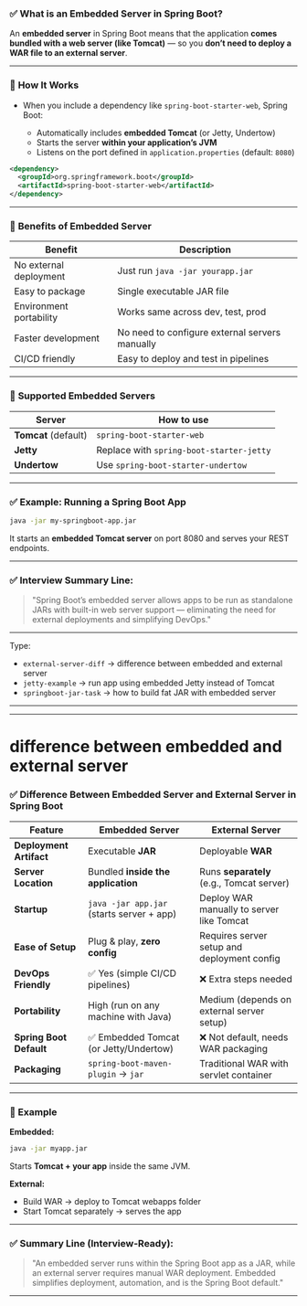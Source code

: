 ### ✅ **What is an Embedded Server in Spring Boot?**

An **embedded server** in Spring Boot means that the application **comes bundled with a web server (like Tomcat)** — so you **don’t need to deploy a WAR file to an external server**.

---

### 🔹 **How It Works**

* When you include a dependency like `spring-boot-starter-web`, Spring Boot:

  * Automatically includes **embedded Tomcat** (or Jetty, Undertow)
  * Starts the server **within your application’s JVM**
  * Listens on the port defined in `application.properties` (default: `8080`)

```xml
<dependency>
  <groupId>org.springframework.boot</groupId>
  <artifactId>spring-boot-starter-web</artifactId>
</dependency>
```

---

### 🔹 **Benefits of Embedded Server**

| Benefit                 | Description                                    |
| ----------------------- | ---------------------------------------------- |
| No external deployment  | Just run `java -jar yourapp.jar`               |
| Easy to package         | Single executable JAR file                     |
| Environment portability | Works same across dev, test, prod              |
| Faster development      | No need to configure external servers manually |
| CI/CD friendly          | Easy to deploy and test in pipelines           |

---

### 🔹 **Supported Embedded Servers**

| Server               | How to use                               |
| -------------------- | ---------------------------------------- |
| **Tomcat** (default) | `spring-boot-starter-web`                |
| **Jetty**            | Replace with `spring-boot-starter-jetty` |
| **Undertow**         | Use `spring-boot-starter-undertow`       |

---

### ✅ Example: Running a Spring Boot App

```bash
java -jar my-springboot-app.jar
```

It starts an **embedded Tomcat server** on port 8080 and serves your REST endpoints.

---

### ✅ Interview Summary Line:

> "Spring Boot’s embedded server allows apps to be run as standalone JARs with built-in web server support — eliminating the need for external deployments and simplifying DevOps."

---

Type:

* `external-server-diff` → difference between embedded and external server
* `jetty-example` → run app using embedded Jetty instead of Tomcat
* `springboot-jar-task` → how to build fat JAR with embedded server

---
---
#  difference between embedded and external server

### ✅ **Difference Between Embedded Server and External Server in Spring Boot**

| Feature                 | **Embedded Server**                       | **External Server**                         |
| ----------------------- | ----------------------------------------- | ------------------------------------------- |
| **Deployment Artifact** | Executable **JAR**                        | Deployable **WAR**                          |
| **Server Location**     | Bundled **inside the application**        | Runs **separately** (e.g., Tomcat server)   |
| **Startup**             | `java -jar app.jar` (starts server + app) | Deploy WAR manually to server like Tomcat   |
| **Ease of Setup**       | Plug & play, **zero config**              | Requires server setup and deployment config |
| **DevOps Friendly**     | ✅ Yes (simple CI/CD pipelines)            | ❌ Extra steps needed                        |
| **Portability**         | High (run on any machine with Java)       | Medium (depends on external server setup)   |
| **Spring Boot Default** | ✅ Embedded Tomcat (or Jetty/Undertow)     | ❌ Not default, needs WAR packaging          |
| **Packaging**           | `spring-boot-maven-plugin` → `jar`        | Traditional WAR with servlet container      |

---

### 🔹 Example

**Embedded:**

```bash
java -jar myapp.jar
```

Starts **Tomcat + your app** inside the same JVM.

**External:**

* Build WAR → deploy to Tomcat webapps folder
* Start Tomcat separately → serves the app

---

### ✅ Summary Line (Interview-Ready):

> "An embedded server runs within the Spring Boot app as a JAR, while an external server requires manual WAR deployment. Embedded simplifies deployment, automation, and is the Spring Boot default."

---


